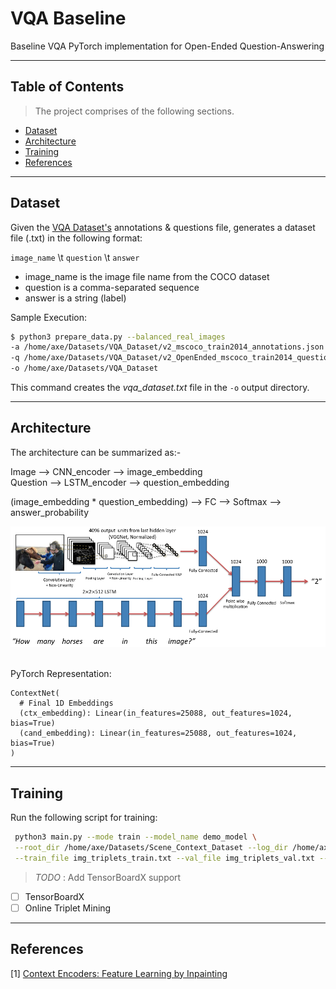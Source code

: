 # VQA Baseline
Baseline VQA PyTorch implementation for Open-Ended Question-Answering



---
## Table of Contents

> The project comprises of the following sections.
- [Dataset](#dataset)
- [Architecture](#architecture)
- [Training](#training)
- [References](#references)

---

## Dataset

Given the <a href="https://visualqa.org/download.html">VQA Dataset's</a> 
annotations & questions file, generates a dataset file (.txt) in the following format:

`image_name` \t `question` \t `answer`

- image_name is the image file name from the COCO dataset <br>
- question is a comma-separated sequence <br>
- answer is a string (label) <br>

Sample Execution:

```bash
$ python3 prepare_data.py --balanced_real_images 
-a /home/axe/Datasets/VQA_Dataset/v2_mscoco_train2014_annotations.json 
-q /home/axe/Datasets/VQA_Dataset/v2_OpenEnded_mscoco_train2014_questions.json 
-o /home/axe/Datasets/VQA_Dataset
```

This command creates the <i> vqa_dataset.txt </i> file in the `-o` output directory.

---
## Architecture

The architecture can be summarized as:-

Image --> CNN_encoder --> image_embedding <br>
Question --> LSTM_encoder --> question_embedding <br>

(image_embedding * question_embedding) --> FC --> Softmax --> answer_probability

![Alt text](vqa_baseline_architecture.png?raw=true "Baseline Architecture")

<br>
PyTorch Representation:

```
ContextNet(
  # Final 1D Embeddings
  (ctx_embedding): Linear(in_features=25088, out_features=1024, bias=True)
  (cand_embedding): Linear(in_features=25088, out_features=1024, bias=True)
)

```

---

## Training

Run the following script for training:

```bash
 python3 main.py --mode train --model_name demo_model \
 --root_dir /home/axe/Datasets/Scene_Context_Dataset --log_dir /home/axe/Projects/MCS_VL/results_log/ \
 --train_file img_triplets_train.txt --val_file img_triplets_val.txt --batch_size 2 --num_epochs 10
```


> *TODO* : Add TensorBoardX support


- [ ] TensorBoardX
- [ ] Online Triplet Mining

---

## References
[1]  [Context Encoders: Feature Learning by Inpainting](https://arxiv.org/abs/1604.07379)

